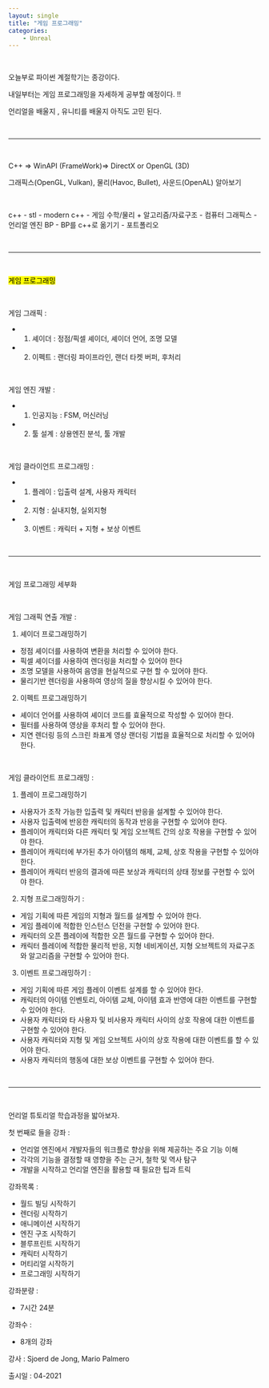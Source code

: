 ```yaml
---
layout: single
title: "게임 프로그래밍"
categories:
    - Unreal
---
```


<br>

오늘부로 파이썬 계절학기는 종강이다.

내일부터는 게임 프로그래밍을 자세하게 공부할 예정이다. !!

언리얼을 배울지 , 유니티를 배울지 아직도 고민 된다.

<br>

---

<br>

C++ => WinAPI (FrameWork)=> DirectX or OpenGL (3D)

그래픽스(OpenGL, Vulkan), 물리(Havoc, Bullet), 사운드(OpenAL) 알아보기

<br>

c++ - stl - modern c++ - 게임 수학/물리 + 알고리즘/자료구조 - 컴퓨터 그래픽스 - 언리얼 엔진 BP - BP를 c++로 옮기기 - 포트폴리오





<br>

---

<br>

<mark style='background-color: yeloow'>게임 프로그래밍</mark> 

<br>

게임 그래픽 : 

- 1) 셰이더 : 정점/픽셀 셰이더, 셰이더 언어, 조명 모델
- 2) 이펙트 : 랜더링 파이프라인, 랜더 타켓 버퍼, 후처리

<br>

게임 엔진 개발 : 

- 1) 인공지능 : FSM, 머신러닝
- 2) 툴 설계 : 상용엔진 분석, 툴 개발

<br>

게임 클라이언트 프로그래밍 : 

- 1) 플레이 : 입출력 설계, 사용자 캐릭터
- 2) 지형 : 실내지형, 실외지형
- 3) 이벤트 : 캐릭터 + 지형 + 보상 이벤트

<br>

---

<br>

게임 프로그래밍 세부화

<br>

게임 그래픽 연출 개발 : 

1. 셰이더 프로그래밍하기
- 정점 셰이더를 사용하여 변환을 처리할 수 있어야 한다.
- 픽셀 셰이더를 사용하여 렌더링을 처리할 수 있어야 한다
- 조명 모델을 사용하여 음영을 현실적으로 구현 할 수 있어야 한다.
- 물리기반 렌더링을 사용하여 영상의 질을 향상시킬 수 있어야 한다.

2. 이펙트 프로그래밍하기
- 셰이더 언어를 사용하여 셰이더 코드를 효율적으로 작성할 수 있어야 한다.
- 필터를 사용하여 영상을 후처리 할 수 있어야 한다.
- 지연 렌더링 등의 스크린 좌표계 영상 랜더링 기법을 효율적으로 처리할 수 있어야 한다.
  
<br>

게임 클라이언트 프로그래밍 :
1. 플레이 프로그래밍하기
- 사용자가 조작 가능한 입출력 및 캐릭터 반응을 설계할 수 있어야 한다.
- 사용자 입출력에 반응한 캐릭터의 동작과 반응을 구현할 수 있어야 한다.
- 플레이어 캐릭터와 다른 캐릭터 및 게임 오브젝트 간의 상호 작용을 구현할 수 있어야 한다.
- 플레이어 캐릭터에 부가된 추가 아이템의 해제, 교체, 상호 작용을 구현할 수 있어야 한다.
- 플레이어 캐릭터 반응의 결과에 따른 보상과 캐릭터의 상태 정보를 구현할 수 있어야 한다.

2. 지형 프로그래밍하기 :
- 게임 기획에 따른 게임의 지형과 월드를 설계할 수 있어야 한다.
- 게임 플레이에 적합한 인스턴스 던전을 구현할 수 있어야 한다.
- 캐릭터의 오픈 플레이에 적합한 오픈 월드를 구현할 수 있어야 한다.
- 캐릭터 플레이에 적합한 물리적 반응, 지형 네비게이션, 지형 오브젝트의 자료구조와 알고리즘을 구현할 수 있어야 한다.
  
3. 이벤트 프로그래밍하기 :
- 게임 기획에 따른 게임 플레이 이벤트 설계를 할 수 있어야 한다.
- 캐릭터의 아이템 인벤토리, 아이템 교체, 아이템 효과 반영에 대한 이벤트를 구현할 수 있어야 한다.
- 사용자 캐릭터와 타 사용자 및 비사용자 캐릭터 사이의 상호 작용에 대한 이벤트를 구현할 수 있어야 한다.
- 사용자 캐릭터와 지형 및 게임 오브젝트 사이의 상호 작용에 대한 이벤트를 할 수 있어야 한다.
- 사용자 캐릭터의 행동에 대한 보상 이벤트를 구현할 수 있어야 한다.

<br>

---

<br>

언리얼 튜토리얼 학습과정을 밟아보자.

첫 번째로 들을 강좌 :

- 언리얼 엔진에서 개발자들의 워크플로 향상을 위해 제공하는 주요 기능 이해
- 각각의 기능을 결정할 때 영향을 주는 근거, 철학 및 역사 탐구
- 개발을 시작하고 언리얼 엔진을 활용할 때 필요한 팁과 트릭

강좌목록 :
- 월드 빌딩 시작하기
- 렌더링 시작하기
- 애니메이션 시작하기
- 엔진 구조 시작하기
- 블루프린트 시작하기
- 캐릭터 시작하기
- 머티리얼 시작하기
- 프로그래밍 시작하기

강좌분량 :
- 7시간 24분

강좌수 :
- 8개의 강좌

강사 : Sjoerd de Jong, Mario Palmero

출시일 : 04-2021